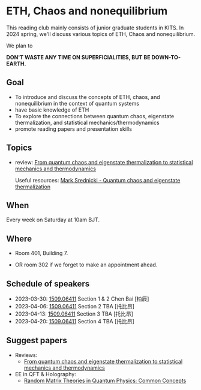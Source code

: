 # ETH, Chaos and nonequilibrium 

This reading club mainly consists of junior graduate students in KITS. In 2024 spring, we'll discuss various topics of ETH, Chaos and nonequilibrium.

We plan to 

**DON'T WASTE ANY TIME ON SUPERFICIALITIES, BUT BE DOWN-TO-EARTH.**


## Goal

- To introduce and discuss the concepts of ETH, chaos, and nonequilibrium in the context of quantum systems
- have basic knowledge of ETH
- To explore the connections between quantum chaos, eigenstate thermalization, and statistical mechanics/thermodynamics
- promote reading papers and presentation skills



## Topics

- review: [From quantum chaos and eigenstate thermalization to statistical mechanics
 and thermodynamics](https://arxiv.org/abs/1509.06411) 

  Useful resources: [Mark Srednicki - Quantum chaos and eigenstate thermalization](https://m.youtube.com/watch?v=C4GREsvpzA0&pp=ygUuZWlnZW5zdGF0ZSB0aGVybWFsaXphdGlvbiBoeXBvdGhlc2lzIHNyZWRuaWNraQ%3D%3D)




## When

Every week on Saturday at 10am BJT.




## Where

- Room 401, Building 7.

- OR room 302 if we forget to make an appointment ahead.

  


## Schedule of speakers

- 2023-03-30: [1509.06411](https://arxiv.org/abs/1509.06411) Section 1 & 2 Chen Bai [柏辰]
- 2023-04-06: [1509.06411](https://arxiv.org/abs/1509.06411) Section 2 TBA [托比昂]
- 2023-04-13: [1509.06411](https://arxiv.org/abs/1509.06411) Section 3 TBA [托比昂]
- 2023-04-20: [1509.06411](https://arxiv.org/abs/1509.06411) Section 4 TBA [托比昂]


## Suggest papers

- Reviews:
  - [From quantum chaos and eigenstate thermalization to statistical mechanics
 and thermodynamics](https://arxiv.org/abs/1509.06411) 
- EE in QFT & Holography:
  - [Random Matrix Theories in Quantum Physics: Common Concepts](https://arxiv.org/abs/9707301) 
